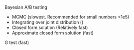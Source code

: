 Bayesian A/B testing

* MCMC (slowest. Recommended for small numbers <1e5)
* Integrating over joint distribution ()
* Closed form solution (Relatively fast)
* Approximate closed form solution (fast)

G test (fast)